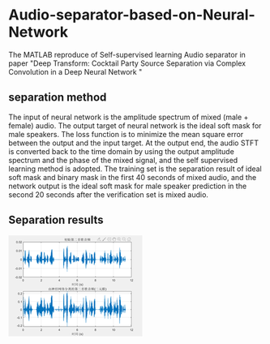 # Audio-separator-based-on-Neural-Network
The MATLAB reproduce of Self-supervised learning Audio separator in paper "Deep Transform: Cocktail Party Source Separation via Complex Convolution in a Deep Neural Network "
## separation method
The input of neural network is the amplitude spectrum of mixed (male + female) audio. The output target of neural network is the ideal soft mask for male speakers. The loss function is to minimize the mean square error between the output and the input target. At the output end, the audio STFT is converted back to the time domain by using the output amplitude spectrum and the phase of the mixed signal, and the self supervised learning method is adopted. The training set is the separation result of ideal soft mask and binary mask in the first 40 seconds of mixed audio, and the network output is the ideal soft mask for male speaker prediction in the second 20 seconds after the verification set is mixed audio.
## Separation results
![result1](result1.png)
